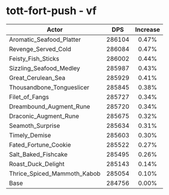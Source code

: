 # tott-fort-push - vf
| Actor | DPS | Increase |
|---|:---:|:---:|
|Aromatic_Seafood_Platter|286104|0.47%|
|Revenge_Served_Cold|286084|0.47%|
|Feisty_Fish_Sticks|286002|0.44%|
|Sizzling_Seafood_Medley|285987|0.43%|
|Great_Cerulean_Sea|285929|0.41%|
|Thousandbone_Tongueslicer|285845|0.38%|
|Filet_of_Fangs|285727|0.34%|
|Dreambound_Augment_Rune|285720|0.34%|
|Draconic_Augment_Rune|285675|0.32%|
|Seamoth_Surprise|285634|0.31%|
|Timely_Demise|285603|0.30%|
|Fated_Fortune_Cookie|285522|0.27%|
|Salt_Baked_Fishcake|285495|0.26%|
|Roast_Duck_Delight|285143|0.14%|
|Thrice_Spiced_Mammoth_Kabob|285054|0.10%|
|Base|284756|0.00%|
